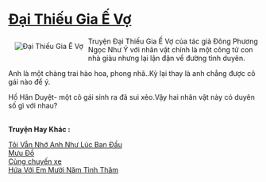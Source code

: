 <a href="https://utruyen.com/truyen/dai-thieu-gia-e-vo/17196/" title="Đại Thiếu Gia Ế Vợ"><h1>Đại Thiếu Gia Ế Vợ</h1></a><div style="display:table"><img align="right" style="float: left; padding: 10px;" src="https://utruyen.com/images/story/200x260/dai-thieu-gia-e-vo.jpg" alt="Đại Thiếu Gia Ế Vợ">Truyện Đại Thiếu Gia Ế Vợ của tác giả Đông Phương Ngọc Như Ý với nhân vật chính là một công tử con nhà giàu nhưng lại lận đận về đường tình duyên.<p></p>Anh là một chàng trai hào hoa, phong nhã..Kỳ lại thay là anh chẳng được cô gái nào để ý.<p></p>Hồ Hân Duyệt- một cô gái sinh ra đã sui xẻo.Vậy hai nhân vật này có duyên số gì với nhau?</div><p><br><b>Truyện Hay Khác :</b></p><a href="https://utruyen.com/truyen/toi-van-nho-anh-nhu-luc-ban-dau/19115/" alt="Tôi Vẫn Nhớ Anh Như Lúc Ban Đầu">Tôi Vẫn Nhớ Anh Như Lúc Ban Đầu</a><br/><a href="https://github.com/quanluxury/ngontinhhot/tree/master/truyenhay/19500/" alt="Mưu Đồ">Mưu Đồ</a><br/><a href="https://truyenngontinhay.wordpress.com/2019/10/03/cung-chuyen-xe/" alt="Cùng chuyến xe">Cùng chuyến xe</a><br/><a href="https://truyenngontinhay.wordpress.com/2019/10/03/hua-voi-em-muoi-nam-tinh-tham/" alt="Hứa Với Em Mười Năm Tình Thâm">Hứa Với Em Mười Năm Tình Thâm</a><br/>